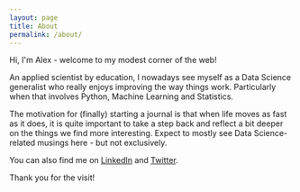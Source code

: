 ```yaml
---
layout: page
title: About
permalink: /about/
---
```


Hi, I'm Alex - welcome to my modest corner of the web!

An applied scientist by education, I nowadays see myself as a Data Science generalist who really enjoys improving the way things work. Particularly when that involves Python, Machine Learning and Statistics.

The motivation for (finally) starting a journal is that when life moves as fast as it does, it is quite important to take a step back and reflect a bit deeper on the things we find more interesting. Expect to mostly see Data Science-related musings here - but not exclusively.

You can also find me on [LinkedIn](https://www.linkedin.com/in/alexspanos/) and [Twitter](https://twitter.com/alexiospanos).

Thank you for the visit!